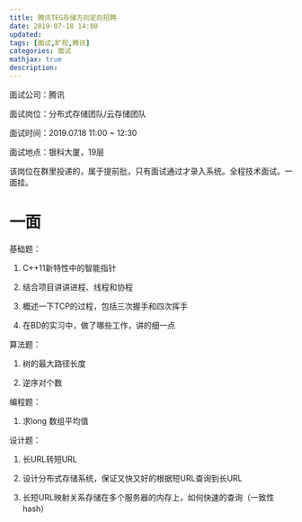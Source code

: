 ```yaml
---
title: 腾讯TEG存储方向定向招聘
date: 2019-07-18 14:00
updated: 
tags: [面试,旷视,腾讯]
categories: 面试
mathjax: true
description: 
---
```

面试公司：腾讯

面试岗位：分布式存储团队/云存储团队

面试时间：2019.07.18 11:00 ~ 12:30

面试地点：银科大厦，19层
<!--more-->

该岗位在群里投递的，属于提前批，只有面试通过才录入系统。全程技术面试。一面挂。

 # 一面

基础题：

1. C++11新特性中的智能指针

2. 结合项目讲讲进程、线程和协程

3. 概述一下TCP的过程，包括三次握手和四次挥手

4. 在BD的实习中，做了哪些工作，讲的细一点

算法题：

1. 树的最大路径长度

2. 逆序对个数

编程题：

1. 求long 数组平均值

设计题：

1. 长URL转短URL

2. 设计分布式存储系统，保证又快又好的根据短URL查询到长URL

3. 长短URL映射关系存储在多个服务器的内存上，如何快速的查询（一致性hash）